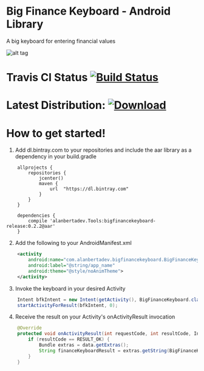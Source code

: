 # Big Finance Keyboard - Android Library
A big keyboard for entering financial values

![alt tag](http://www.alanbertadev.com/wp-content/uploads/2016/09/bfk_sample.png)

# Travis CI Status [![Build Status](https://travis-ci.org/alanbertadev/androidbigfinancekeyboard.svg?branch=master)](https://travis-ci.org/alanbertadev/androidbigfinancekeyboard)

# Latest Distribution: [ ![Download](https://api.bintray.com/packages/alanbertadev/Tools/BigFinanceKeyboard/images/download.svg) ](https://bintray.com/alanbertadev/Tools/BigFinanceKeyboard/_latestVersion)

# How to get started!

1) Add dl.bintray.com to your repositories and include the aar library as a dependency in your build.gradle
```Gradle
    allprojects {
        repositories {
            jcenter()
            maven {
                url  "https://dl.bintray.com"
            }
        }
    }

    dependencies {
        compile 'alanbertadev.Tools:bigfinancekeyboard-release:0.2.2@aar'
    }
```

2) Add the following to your AndroidManifest.xml
```XML
    <activity
        android:name="com.alanbertadev.bigfinancekeyboard.BigFinanceKeyboard"
        android:label="@string/app_name"
        android:theme="@style/noAnimTheme">
    </activity>
```

3) Invoke the keyboard in your desired Activity
```Java
    Intent bfkIntent = new Intent(getActivity(), BigFinanceKeyboard.class);
    startActivityForResult(bfkIntent, 0);
```

4) Receive the result on your Activity's onActivityResult invocation
```Java
    @Override
    protected void onActivityResult(int requestCode, int resultCode, Intent data) {
        if (resultCode == RESULT_OK) {
            Bundle extras = data.getExtras();
            String financeKeyboardResult = extras.getString(BigFinanceKeyboard.INTENT_EXTRA_KEY);
        }
    }
```